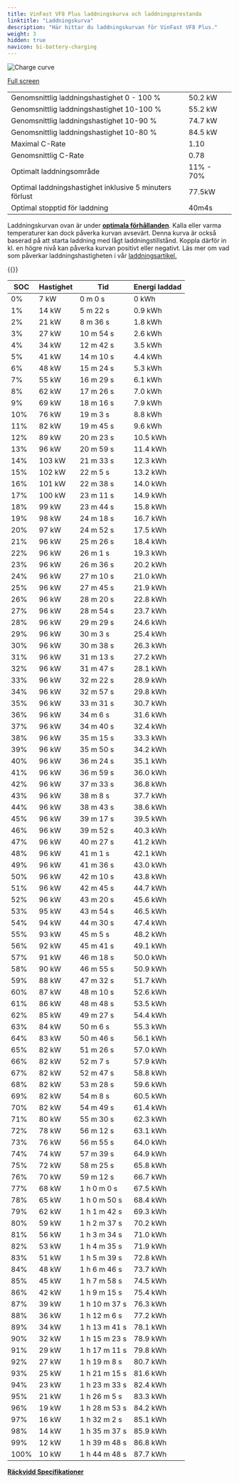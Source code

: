 ```yaml
---
title: VinFast VF8 Plus laddningskurva och laddningsprestanda
linktitle: "Laddningskurva"
description: "Här hittar du laddningskurvan för VinFast VF8 Plus."
weight: 3
hidden: true
navicon: bi-battery-charging
---
```

<!-- markdownlint-disable MD033 -->
<img src="../chargingcurve.svg" alt="Charge curve" class="img-fluid">

[Full screen](../chargingcurve.svg)


<table class="table table-striped border">
<tbody>
<tr>
<td>Genomsnittlig laddningshastighet 0 - 100 %</td><td>50.2 kW</td>
</tr>
<tr>
<td>Genomsnittlig laddningshastighet 10-100 %</td><td>55.2 kW</td>
</tr>
<tr>
<td>Genomsnittlig laddningshastighet 10-90 %</td><td>74.7 kW</td>
</tr>
<tr>
<td>Genomsnittlig laddningshastighet 10-80 %</td><td>84.5 kW</td>
</tr>
<tr>
<td>Maximal C-Rate</td><td>1.10</td>
</tr>
<tr>
<td>Genomsnittlig C-Rate</td><td>0.78</td>
</tr>
<tr>
<td>Optimalt laddningsområde</td><td>11% - 70%</td>
</tr>
<tr>
<td>Optimal laddningshastighet inklusive 5 minuters förlust</td><td>77.5kW</td>
</tr>
<tr>
<td>Optimal stopptid för laddning</td><td>40m4s</td>
</tr>
</tbody>
</table>


Laddningskurvan ovan är under **[optimala förhållanden](../../../../../technology/battery/charging/#temperatur)**. Kalla eller varma temperaturer kan dock påverka kurvan avsevärt. Denna kurva är också baserad på att starta laddning med lågt laddningstillstånd. Koppla därför in kl. en högre nivå kan påverka kurvan positivt eller negativt. Läs mer om vad som påverkar laddningshastigheten i vår [laddningsartikel.](../../../../../technology/battery/charging/)


{{<evkxdisplayaddarticle />}}
<table class="table table-striped border">
<thead>
<tr><th>SOC</th><th>Hastighet</th><th>Tid</th><th>Energi laddad</th></tr>
</thead>
<tbody>
<tr>
<td>0%</td><td>7 kW</td><td> 0 m 0 s </td><td>0 kWh </td>
</tr>
<tr>
<td>1%</td><td>14 kW</td><td> 5 m 22 s </td><td>0.9 kWh </td>
</tr>
<tr>
<td>2%</td><td>21 kW</td><td> 8 m 36 s </td><td>1.8 kWh </td>
</tr>
<tr>
<td>3%</td><td>27 kW</td><td> 10 m 54 s </td><td>2.6 kWh </td>
</tr>
<tr>
<td>4%</td><td>34 kW</td><td> 12 m 42 s </td><td>3.5 kWh </td>
</tr>
<tr>
<td>5%</td><td>41 kW</td><td> 14 m 10 s </td><td>4.4 kWh </td>
</tr>
<tr>
<td>6%</td><td>48 kW</td><td> 15 m 24 s </td><td>5.3 kWh </td>
</tr>
<tr>
<td>7%</td><td>55 kW</td><td> 16 m 29 s </td><td>6.1 kWh </td>
</tr>
<tr>
<td>8%</td><td>62 kW</td><td> 17 m 26 s </td><td>7.0 kWh </td>
</tr>
<tr>
<td>9%</td><td>69 kW</td><td> 18 m 16 s </td><td>7.9 kWh </td>
</tr>
<tr>
<td>10%</td><td>76 kW</td><td> 19 m 3 s </td><td>8.8 kWh </td>
</tr>
<tr>
<td>11%</td><td>82 kW</td><td> 19 m 45 s </td><td>9.6 kWh </td>
</tr>
<tr>
<td>12%</td><td>89 kW</td><td> 20 m 23 s </td><td>10.5 kWh </td>
</tr>
<tr>
<td>13%</td><td>96 kW</td><td> 20 m 59 s </td><td>11.4 kWh </td>
</tr>
<tr>
<td>14%</td><td>103 kW</td><td> 21 m 33 s </td><td>12.3 kWh </td>
</tr>
<tr>
<td>15%</td><td>102 kW</td><td> 22 m 5 s </td><td>13.2 kWh </td>
</tr>
<tr>
<td>16%</td><td>101 kW</td><td> 22 m 38 s </td><td>14.0 kWh </td>
</tr>
<tr>
<td>17%</td><td>100 kW</td><td> 23 m 11 s </td><td>14.9 kWh </td>
</tr>
<tr>
<td>18%</td><td>99 kW</td><td> 23 m 44 s </td><td>15.8 kWh </td>
</tr>
<tr>
<td>19%</td><td>98 kW</td><td> 24 m 18 s </td><td>16.7 kWh </td>
</tr>
<tr>
<td>20%</td><td>97 kW</td><td> 24 m 52 s </td><td>17.5 kWh </td>
</tr>
<tr>
<td>21%</td><td>96 kW</td><td> 25 m 26 s </td><td>18.4 kWh </td>
</tr>
<tr>
<td>22%</td><td>96 kW</td><td> 26 m 1 s </td><td>19.3 kWh </td>
</tr>
<tr>
<td>23%</td><td>96 kW</td><td> 26 m 36 s </td><td>20.2 kWh </td>
</tr>
<tr>
<td>24%</td><td>96 kW</td><td> 27 m 10 s </td><td>21.0 kWh </td>
</tr>
<tr>
<td>25%</td><td>96 kW</td><td> 27 m 45 s </td><td>21.9 kWh </td>
</tr>
<tr>
<td>26%</td><td>96 kW</td><td> 28 m 20 s </td><td>22.8 kWh </td>
</tr>
<tr>
<td>27%</td><td>96 kW</td><td> 28 m 54 s </td><td>23.7 kWh </td>
</tr>
<tr>
<td>28%</td><td>96 kW</td><td> 29 m 29 s </td><td>24.6 kWh </td>
</tr>
<tr>
<td>29%</td><td>96 kW</td><td> 30 m 3 s </td><td>25.4 kWh </td>
</tr>
<tr>
<td>30%</td><td>96 kW</td><td> 30 m 38 s </td><td>26.3 kWh </td>
</tr>
<tr>
<td>31%</td><td>96 kW</td><td> 31 m 13 s </td><td>27.2 kWh </td>
</tr>
<tr>
<td>32%</td><td>96 kW</td><td> 31 m 47 s </td><td>28.1 kWh </td>
</tr>
<tr>
<td>33%</td><td>96 kW</td><td> 32 m 22 s </td><td>28.9 kWh </td>
</tr>
<tr>
<td>34%</td><td>96 kW</td><td> 32 m 57 s </td><td>29.8 kWh </td>
</tr>
<tr>
<td>35%</td><td>96 kW</td><td> 33 m 31 s </td><td>30.7 kWh </td>
</tr>
<tr>
<td>36%</td><td>96 kW</td><td> 34 m 6 s </td><td>31.6 kWh </td>
</tr>
<tr>
<td>37%</td><td>96 kW</td><td> 34 m 40 s </td><td>32.4 kWh </td>
</tr>
<tr>
<td>38%</td><td>96 kW</td><td> 35 m 15 s </td><td>33.3 kWh </td>
</tr>
<tr>
<td>39%</td><td>96 kW</td><td> 35 m 50 s </td><td>34.2 kWh </td>
</tr>
<tr>
<td>40%</td><td>96 kW</td><td> 36 m 24 s </td><td>35.1 kWh </td>
</tr>
<tr>
<td>41%</td><td>96 kW</td><td> 36 m 59 s </td><td>36.0 kWh </td>
</tr>
<tr>
<td>42%</td><td>96 kW</td><td> 37 m 33 s </td><td>36.8 kWh </td>
</tr>
<tr>
<td>43%</td><td>96 kW</td><td> 38 m 8 s </td><td>37.7 kWh </td>
</tr>
<tr>
<td>44%</td><td>96 kW</td><td> 38 m 43 s </td><td>38.6 kWh </td>
</tr>
<tr>
<td>45%</td><td>96 kW</td><td> 39 m 17 s </td><td>39.5 kWh </td>
</tr>
<tr>
<td>46%</td><td>96 kW</td><td> 39 m 52 s </td><td>40.3 kWh </td>
</tr>
<tr>
<td>47%</td><td>96 kW</td><td> 40 m 27 s </td><td>41.2 kWh </td>
</tr>
<tr>
<td>48%</td><td>96 kW</td><td> 41 m 1 s </td><td>42.1 kWh </td>
</tr>
<tr>
<td>49%</td><td>96 kW</td><td> 41 m 36 s </td><td>43.0 kWh </td>
</tr>
<tr>
<td>50%</td><td>96 kW</td><td> 42 m 10 s </td><td>43.8 kWh </td>
</tr>
<tr>
<td>51%</td><td>96 kW</td><td> 42 m 45 s </td><td>44.7 kWh </td>
</tr>
<tr>
<td>52%</td><td>96 kW</td><td> 43 m 20 s </td><td>45.6 kWh </td>
</tr>
<tr>
<td>53%</td><td>95 kW</td><td> 43 m 54 s </td><td>46.5 kWh </td>
</tr>
<tr>
<td>54%</td><td>94 kW</td><td> 44 m 30 s </td><td>47.4 kWh </td>
</tr>
<tr>
<td>55%</td><td>93 kW</td><td> 45 m 5 s </td><td>48.2 kWh </td>
</tr>
<tr>
<td>56%</td><td>92 kW</td><td> 45 m 41 s </td><td>49.1 kWh </td>
</tr>
<tr>
<td>57%</td><td>91 kW</td><td> 46 m 18 s </td><td>50.0 kWh </td>
</tr>
<tr>
<td>58%</td><td>90 kW</td><td> 46 m 55 s </td><td>50.9 kWh </td>
</tr>
<tr>
<td>59%</td><td>88 kW</td><td> 47 m 32 s </td><td>51.7 kWh </td>
</tr>
<tr>
<td>60%</td><td>87 kW</td><td> 48 m 10 s </td><td>52.6 kWh </td>
</tr>
<tr>
<td>61%</td><td>86 kW</td><td> 48 m 48 s </td><td>53.5 kWh </td>
</tr>
<tr>
<td>62%</td><td>85 kW</td><td> 49 m 27 s </td><td>54.4 kWh </td>
</tr>
<tr>
<td>63%</td><td>84 kW</td><td> 50 m 6 s </td><td>55.3 kWh </td>
</tr>
<tr>
<td>64%</td><td>83 kW</td><td> 50 m 46 s </td><td>56.1 kWh </td>
</tr>
<tr>
<td>65%</td><td>82 kW</td><td> 51 m 26 s </td><td>57.0 kWh </td>
</tr>
<tr>
<td>66%</td><td>82 kW</td><td> 52 m 7 s </td><td>57.9 kWh </td>
</tr>
<tr>
<td>67%</td><td>82 kW</td><td> 52 m 47 s </td><td>58.8 kWh </td>
</tr>
<tr>
<td>68%</td><td>82 kW</td><td> 53 m 28 s </td><td>59.6 kWh </td>
</tr>
<tr>
<td>69%</td><td>82 kW</td><td> 54 m 8 s </td><td>60.5 kWh </td>
</tr>
<tr>
<td>70%</td><td>82 kW</td><td> 54 m 49 s </td><td>61.4 kWh </td>
</tr>
<tr>
<td>71%</td><td>80 kW</td><td> 55 m 30 s </td><td>62.3 kWh </td>
</tr>
<tr>
<td>72%</td><td>78 kW</td><td> 56 m 12 s </td><td>63.1 kWh </td>
</tr>
<tr>
<td>73%</td><td>76 kW</td><td> 56 m 55 s </td><td>64.0 kWh </td>
</tr>
<tr>
<td>74%</td><td>74 kW</td><td> 57 m 39 s </td><td>64.9 kWh </td>
</tr>
<tr>
<td>75%</td><td>72 kW</td><td> 58 m 25 s </td><td>65.8 kWh </td>
</tr>
<tr>
<td>76%</td><td>70 kW</td><td> 59 m 12 s </td><td>66.7 kWh </td>
</tr>
<tr>
<td>77%</td><td>68 kW</td><td>1 h 0 m 0 s </td><td>67.5 kWh </td>
</tr>
<tr>
<td>78%</td><td>65 kW</td><td>1 h 0 m 50 s </td><td>68.4 kWh </td>
</tr>
<tr>
<td>79%</td><td>62 kW</td><td>1 h 1 m 42 s </td><td>69.3 kWh </td>
</tr>
<tr>
<td>80%</td><td>59 kW</td><td>1 h 2 m 37 s </td><td>70.2 kWh </td>
</tr>
<tr>
<td>81%</td><td>56 kW</td><td>1 h 3 m 34 s </td><td>71.0 kWh </td>
</tr>
<tr>
<td>82%</td><td>53 kW</td><td>1 h 4 m 35 s </td><td>71.9 kWh </td>
</tr>
<tr>
<td>83%</td><td>51 kW</td><td>1 h 5 m 39 s </td><td>72.8 kWh </td>
</tr>
<tr>
<td>84%</td><td>48 kW</td><td>1 h 6 m 46 s </td><td>73.7 kWh </td>
</tr>
<tr>
<td>85%</td><td>45 kW</td><td>1 h 7 m 58 s </td><td>74.5 kWh </td>
</tr>
<tr>
<td>86%</td><td>42 kW</td><td>1 h 9 m 15 s </td><td>75.4 kWh </td>
</tr>
<tr>
<td>87%</td><td>39 kW</td><td>1 h 10 m 37 s </td><td>76.3 kWh </td>
</tr>
<tr>
<td>88%</td><td>36 kW</td><td>1 h 12 m 6 s </td><td>77.2 kWh </td>
</tr>
<tr>
<td>89%</td><td>34 kW</td><td>1 h 13 m 41 s </td><td>78.1 kWh </td>
</tr>
<tr>
<td>90%</td><td>32 kW</td><td>1 h 15 m 23 s </td><td>78.9 kWh </td>
</tr>
<tr>
<td>91%</td><td>29 kW</td><td>1 h 17 m 11 s </td><td>79.8 kWh </td>
</tr>
<tr>
<td>92%</td><td>27 kW</td><td>1 h 19 m 8 s </td><td>80.7 kWh </td>
</tr>
<tr>
<td>93%</td><td>25 kW</td><td>1 h 21 m 15 s </td><td>81.6 kWh </td>
</tr>
<tr>
<td>94%</td><td>23 kW</td><td>1 h 23 m 33 s </td><td>82.4 kWh </td>
</tr>
<tr>
<td>95%</td><td>21 kW</td><td>1 h 26 m 5 s </td><td>83.3 kWh </td>
</tr>
<tr>
<td>96%</td><td>19 kW</td><td>1 h 28 m 53 s </td><td>84.2 kWh </td>
</tr>
<tr>
<td>97%</td><td>16 kW</td><td>1 h 32 m 2 s </td><td>85.1 kWh </td>
</tr>
<tr>
<td>98%</td><td>14 kW</td><td>1 h 35 m 37 s </td><td>85.9 kWh </td>
</tr>
<tr>
<td>99%</td><td>12 kW</td><td>1 h 39 m 48 s </td><td>86.8 kWh </td>
</tr>
<tr>
<td>100%</td><td>10 kW</td><td>1 h 44 m 48 s </td><td>87.7 kWh </td>
</tr>
</tbody>
</table>

<div class="mt-3 mb-3">
<a href="../rangeandconsumption/" class="text-decoration-none text-black">
<strong><i class="bi-arrow-left"></i> Räckvidd </strong>
</a>
<a href="../specifications/" class="text-decoration-none text-black float-end">
<strong>Specifikationer <i class="bi-arrow-right"></i></strong>
</a>
</div>
